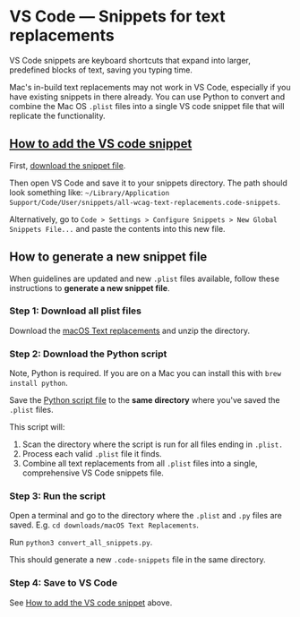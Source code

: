 # VS Code — Snippets for text replacements

VS Code snippets are keyboard shortcuts that expand into larger, predefined blocks of text, saving you typing time.

Mac's in-build text replacements may not work in VS Code, especially if you have existing snippets in there already. You can use Python to convert and combine the Mac OS `.plist` files into a single VS code snippet file that will replicate the functionality.

## [How to add the VS code snippet](#how-to-add-as-a-vs-code-snippet)

First, [download the snippet file](all-wcag-text-replacements.code-snippets).

Then open VS Code and save it to your snippets directory. The path should look something like: `~/Library/Application Support/Code/User/snippets/all-wcag-text-replacements.code-snippets`.

Alternatively, go to `Code > Settings > Configure Snippets > New Global Snippets File...` and paste the contents into this new file.

## How to generate a new snippet file

When guidelines are updated and new `.plist` files available, follow these instructions to **generate a new snippet file**.

### Step 1: Download all plist files

Download the [macOS Text replacements](macOS-Text-Replacements) and unzip the directory.

### Step 2: Download the Python script

Note, Python is required. If you are on a Mac you can install this with `brew install python`.

Save the <a href="convert_all_snippets.py" download>Python script file</a> to the **same directory** where you've saved the `.plist` files.

This script will:
1. Scan the directory where the script is run for all files ending in `.plist.`
2. Process each valid `.plist` file it finds.
3. Combine all text replacements from all `.plist` files into a single, comprehensive VS Code snippets file.

### Step 3: Run the script

Open a terminal and go to the directory where the `.plist` and `.py` files are saved. E.g. `cd downloads/macOS Text Replacements`.

Run `python3 convert_all_snippets.py`. 

This should generate a new `.code-snippets` file in the same directory.

### Step 4: Save to VS Code

See [How to add the VS code snippet](#how-to-add-as-a-vs-code-snippet) above.
